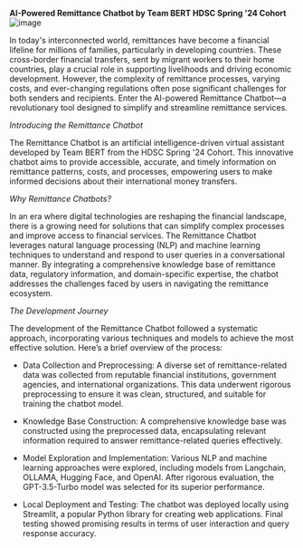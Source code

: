 **AI-Powered Remittance Chatbot by Team BERT HDSC Spring '24 Cohort**
![image](https://github.com/user-attachments/assets/29952299-0a77-4926-af27-bf1831f8bd30)



In today's interconnected world, remittances have become a financial lifeline for millions of families, particularly in developing countries. These cross-border financial transfers, sent by migrant workers to their home countries, play a crucial role in supporting livelihoods and driving economic development. However, the complexity of remittance processes, varying costs, and ever-changing regulations often pose significant challenges for both senders and recipients. Enter the AI-powered Remittance Chatbot—a revolutionary tool designed to simplify and streamline remittance services.

*Introducing the Remittance Chatbot*

The Remittance Chatbot is an artificial intelligence-driven virtual assistant developed by Team BERT from the HDSC Spring '24 Cohort. This innovative chatbot aims to provide accessible, accurate, and timely information on remittance patterns, costs, and processes, empowering users to make informed decisions about their international money transfers.

*Why Remittance Chatbots?*

In an era where digital technologies are reshaping the financial landscape, there is a growing need for solutions that can simplify complex processes and improve access to financial services. The Remittance Chatbot leverages natural language processing (NLP) and machine learning techniques to understand and respond to user queries in a conversational manner. By integrating a comprehensive knowledge base of remittance data, regulatory information, and domain-specific expertise, the chatbot addresses the challenges faced by users in navigating the remittance ecosystem.

*The Development Journey*

The development of the Remittance Chatbot followed a systematic approach, incorporating various techniques and models to achieve the most effective solution. Here’s a brief overview of the process:

* Data Collection and Preprocessing: A diverse set of remittance-related data was collected from reputable financial institutions, government agencies, and international organizations. This data underwent rigorous preprocessing to ensure it was clean, structured, and suitable for training the chatbot model.

* Knowledge Base Construction: A comprehensive knowledge base was constructed using the preprocessed data, encapsulating relevant information required to answer remittance-related queries effectively.

* Model Exploration and Implementation: Various NLP and machine learning approaches were explored, including models from Langchain, OLLAMA, Hugging Face, and OpenAI. After rigorous evaluation, the GPT-3.5-Turbo model was selected for its superior performance.

* Local Deployment and Testing: The chatbot was deployed locally using Streamlit, a popular Python library for creating web applications. Final testing showed promising results in terms of user interaction and query response accuracy.
